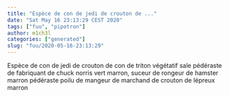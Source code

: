 ```yaml
---
title: "Espèce de con de jedi de crouton de ..."
date: "Sat May 16 23:13:29 CEST 2020"
tags: ["fuu", "pipotron"]
author: m1ch3l
categories: ["generated"]
slug: "fuu/2020-05-16-23:13:29"
---
```


Espèce de con de jedi de crouton de con de triton végétatif sale pédéraste de fabriquant de chuck norris vert marron, suceur de rongeur de hamster marron pédéraste poilu de mangeur de marchand de crouton de lépreux marron
